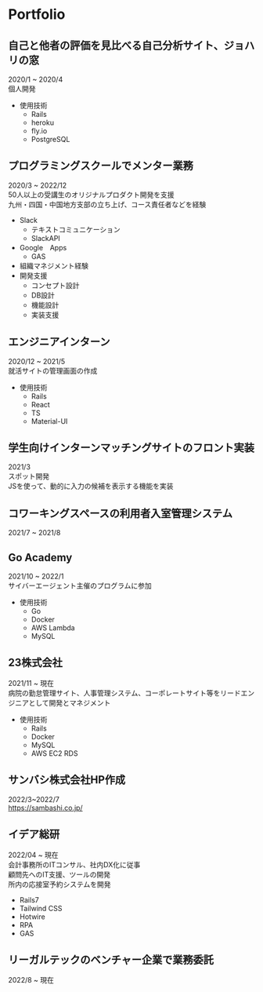 
# Portfolio
## 自己と他者の評価を見比べる自己分析サイト、ジョハリの窓  
2020/1 ~ 2020/4  
個人開発  
- 使用技術
  - Rails
  - heroku
  - fly.io
  - PostgreSQL
  
## プログラミングスクールでメンター業務
2020/3 ~ 2022/12  
50人以上の受講生のオリジナルプロダクト開発を支援  
九州・四国・中国地方支部の立ち上げ、コース責任者などを経験  
- Slack
  - テキストコミュニケーション
  - SlackAPI
- Google　Apps
  - GAS
- 組織マネジメント経験
- 開発支援
  - コンセプト設計
  - DB設計
  - 機能設計
  - 実装支援
 
## エンジニアインターン
2020/12 ~ 2021/5  
就活サイトの管理画面の作成  
- 使用技術
    - Rails
    - React
    - TS
    - Material-UI

## 学生向けインターンマッチングサイトのフロント実装
2021/3  
スポット開発  
JSを使って、動的に入力の候補を表示する機能を実装

## コワーキングスペースの利用者入室管理システム
2021/7 ~ 2021/8

## Go Academy
2021/10 ~ 2022/1  
サイバーエージェント主催のプログラムに参加
- 使用技術
    - Go
    - Docker
    - AWS Lambda
    - MySQL

## 23株式会社
2021/11 ~ 現在  
病院の勤怠管理サイト、人事管理システム、コーポレートサイト等をリードエンジニアとして開発とマネジメント  
- 使用技術
    - Rails
    - Docker
    - MySQL
    - AWS EC2 RDS
 
## サンバシ株式会社HP作成
2022/3~2022/7  
https://sambashi.co.jp/

## イデア総研
2022/04 ~ 現在  
会計事務所のITコンサル、社内DX化に従事  
顧問先へのIT支援、ツールの開発  
所内の応接室予約システムを開発  
 - Rails7
 - Tailwind CSS
 - Hotwire
 - RPA
 - GAS

 
 ## リーガルテックのベンチャー企業で業務委託
 2022/8 ~ 現在  
